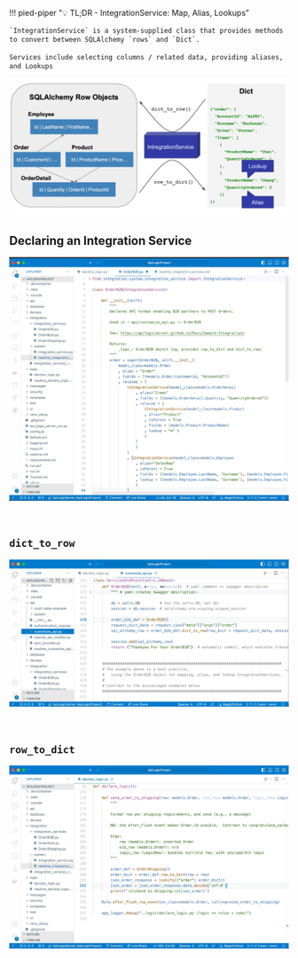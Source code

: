 !!! pied-piper ":bulb: TL;DR - IntegrationService: Map, Alias, Lookups"

    `IntegrationService` is a system-supplied class that provides methods to convert between SQLAlchemy `rows` and `Dict`.

    Services include selecting columns / related data, providing aliases, and Lookups

![overview](https://github.com/ApiLogicServer/Docs/blob/main/docs/images/integration/integration-service.jpg?raw=true)

## Declaring an Integration Service

![declaring int svc](https://github.com/ApiLogicServer/Docs/blob/main/docs/images/integration/OrderB2B.jpg?raw=true)

&nbsp;

## `dict_to_row`

![dict to row](https://github.com/ApiLogicServer/Docs/blob/main/docs/images/integration/dict-to-row.jpg?raw=true)

&nbsp;

## `row_to_dict`

![row-to-dict](https://github.com/ApiLogicServer/Docs/blob/main/docs/images/integration/row-to-dict.jpg?raw=true)